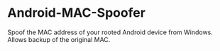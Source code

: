 # Android-MAC-Spoofer
Spoof the MAC address of your rooted Android device from Windows. Allows backup of the original MAC.
